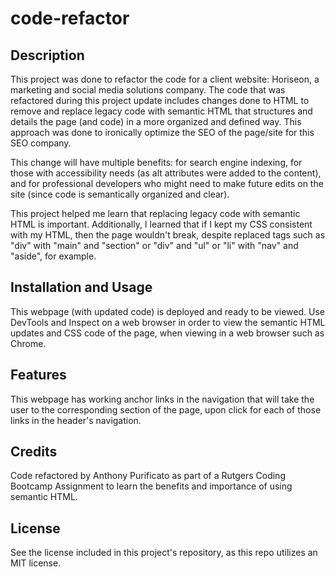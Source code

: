 # code-refactor

## Description

This project was done to refactor the code for a client website: Horiseon, a marketing and social media solutions company. The code that was refactored during this project update includes changes done to HTML to remove and replace legacy code with semantic HTML that structures and details the page (and code) in a more organized and defined way. This approach was done to ironically optimize the SEO of the page/site for this SEO company.

This change will have multiple benefits: for search engine indexing, for those with accessibility needs (as alt attributes were added to the content), and for professional developers who might need to make future edits on the site (since code is semantically organized and clear).

This project helped me learn that replacing legacy code with semantic HTML is important. Additionally, I learned that if I kept my CSS consistent with my HTML, then the page wouldn't break, despite replaced tags such as "div" with "main" and "section" or "div" and "ul" or "li" with "nav" and "aside", for example.

## Installation and Usage

This webpage (with updated code) is deployed and ready to be viewed. Use DevTools and Inspect on a web browser in order to view the semantic HTML updates and CSS code of the page, when viewing in a web browser such as Chrome.

## Features

This webpage has working anchor links in the navigation that will take the user to the corresponding section of the page, upon click for each of those links in the header's navigation.

## Credits

Code refactored by Anthony Purificato as part of a Rutgers Coding Bootcamp Assignment to learn the benefits and importance of using semantic HTML.

## License

See the license included in this project's repository, as this repo utilizes an MIT license. 